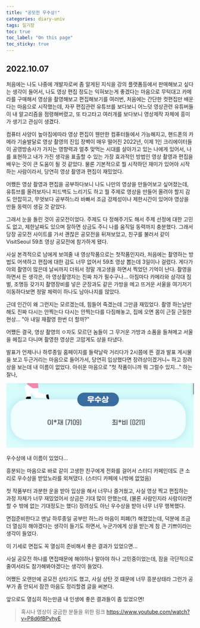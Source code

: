 ```yaml
---
title: "공모전 우수상!"
categories: diary-univ
tags: 일기장
toc: true
toc_label: "On this page"
toc_sticky: true
---
```

## 2022.10.07

처음에는 나도 나중에 개발자로써 좀 알게된 지식을 강의 플랫폼등에서 판매해보고 싶다는 생각이 들어서, 나도 영상 편집 정도는 익혀보는게 좋겠다는 마음으로 무턱대고 카메라를 구매해서 영상을 촬영해보고 편집해보기를 여러번,  처음에는 간단한 컷편집만 배운다는 마음으로 시작했는데, 자꾸 편집관련 유튜브를 보다보니 어느덧 영상관련 유튜버들이 내 알고리즘을 점령해버렸고, 또 타고타고 여러개를 보다보니 영상제작 자체에 흥미가 생기고 관심이 생겼다. 

컴퓨터 사양이 높아짐에따라 영상 편집이 웬만한 컴퓨터들에서 가능해지고, 핸드폰의 카메라 기술발달로 영상 촬영의 진입 장벽이 매우 떨어진 2022년, 이제 1인 크리에이터들이 공영방송사가 가지는 영향력과 얼추 맞먹는 시대를 살아가고 있는 나에게 있어서, 나를 표현하고 내가 가진 생각을 표출할 수 있는 가장 효과적인 방법인 영상 촬영과 편집을 배우는 것이 큰 도움이 될 것 같았다. 물론 기본적으로 뭘 시작하던 재미가 있어야 시작하는 사람이라서, 당연히 영상 촬영과 편집이 재밌었다.

어쨌든 영상 촬영과 편집을 공부하다보니 나도 나만의 영상을 만들어보고 싶어졌는데, 유튜브를 올려보자니 피드백도 느리기도 하고 뭘 주제로 영상을 만들어 올려야 할지 감도 안잡히고, 무엇보다 공부하느라 바빠서 조금 강제성이나 제한시간이 있어야 영상을 만들 동력이 생길 것 같았다.

그래서 눈을 돌린 것이 공모전이었다. 주제도 다 정해주기도 해서 주제 선정에 대한 고민도 없고, 제한날짜도 있으며 잘하면 상금도 주니 나를 움직일 동력까지 충분했다. 그래서 당장 공모전 사이트를 가서 괜찮은 공모전을 뒤져보았고, 친구를 불러서 같이 VisitSeoul 59초 영상 공모전에 참가하게 됐다.

사실 본격적으로 남에게 보여줄 내 영상작품으로는 첫작품인지라, 처음에는 촬영하는 방법도 어색하고 편집에 대한 감도 너무 없어서 59초 영상 뽑는데 3일이나 걸렸다. 게다가 야외 촬영이 많은데 날씨까지 더워서 정말 개고생을 하면서 찍었던 기억이 난다. 촬영을 하면서 든 생각은, 아 영상촬영자는 진짜 차가 필수구나... 아침마다 카메라와 삼각대 짐벌, 조명등 갖가지 촬영장비를 넣은 군장과도 같은 가방을 메고 뜨거운 서울을 여기저기 이동하다보면 정말 체력이 하나도 남아나지를 않았다. 

근데 인간이 왜 그런지는 모르겠는데, 힘들어 죽겠는데 그만큼 재밌었다. 
촬영 하는날만 해도 진짜 다시는 안찍는다 다시는 안찍는다를 다짐해놓고, 집에 오면 몸이 근질 근질한 현상... "아 내일 재촬영 한번 더 할까?"

어쩄든 결국, 영상 촬영의 ㅇ자도 모르던 놈들이 그 무거운 가방과 소품을 들쳐메고 서울을 헤집고 다니며 촬영한 영상은 고맙게도 상을 타냈다.

발표가 언제나나 하루종일 홈페이지를 들락날락 거리다가 2시쯤에 뜬 결과 발표 게시물을 보고 두근거리는 마음으로 들어가서, 당연히 입상했다면 장려상이겠거니~ 하고 장려상을 보는데 내 이름이 없었다. 아쉬운 마음으로 "첫 작품이니까 뭐 그럴수 있지..." 하는 찰나,

![image](/assets/images/life/2022-10-07-공모우수상/image1.PNG)

우수상에 내 이름이 있었다... 

흥분되는 마음으로 바로 같이 고생한 친구에게 전화를 걸어서 스터디 카페인데도 큰 소리로 우수상을 받았노라를 외쳐댔다. (스터디 카페에 나밖에 없었음)

첫 작품부터 과분한 운을 받아 입상을 해서 너무나 즐거웠고, 사실 영상 찍고 편집하는 과정 자체가 너무 재밌었어서 상금은 기대 많이 안했는데, (물론 사람인지라 사람이라면 할 수 밖에 없는 기대정도는 했다) 장려상도 아닌 우수상을 받아 너무 너무 행복했다. 

면접준비한다고 맨날 하루종일 공부만 하느라 마음이 피폐(?) 해졌었는데, 덕분에 조금 더 열심히 해야겠다는 생각이 들기도 하면서, 누군가에게 상을 받는게 참 큰 기쁘이라는 생각이 들었다. 

이 기세로 면접도 꼭 열심히 준비해서 좋은 결과가 있었으면...

사실 공모전 하나를 면접때문에 해야하나 말아야 하나 고민중이었는데, 잠을 극단적으로 줄여서라도 참가해봐야겠다는 생각이 들었다.

어쨌든 오랜만에 공모전 상타기도 했고, 사실 상탄 것 떄문에 너무 흥분상태라 그런가 공부가 좀 안되서 잠깐 마음도 정리할겸 글을 써본다.

앞으로도 열심히 하는만큼 내 인생에 좋은 결과들이 좀 있었으면!

> 혹시나 영상이 궁금한 분들을 위한 링크 https://www.youtube.com/watch?v=P8d6fBPvhyE


